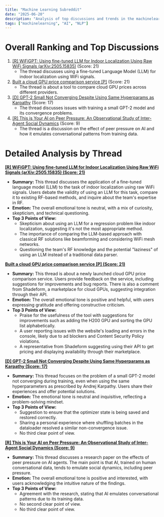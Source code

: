 ```yaml
---
title: "Machine Learning Subreddit"
date: "2025-06-20"
description: "Analysis of top discussions and trends in the machinelearning subreddit"
tags: ["machinelearning", "AI", "NLP"]
---
```


# Overall Ranking and Top Discussions
1.  [[R] WiFiGPT: Using fine-tuned LLM for Indoor Localization Using Raw WiFi Signals (arXiv:2505.15835)](https://www.reddit.com/r/MachineLearning/comments/1lfu9bk/r_wifigpt_using_finetuned_llm_for_indoor/) (Score: 21)
    *   The thread discusses using a fine-tuned Language Model (LLM) for indoor localization using WiFi signals.
2.  [Built a cloud GPU price comparison service [P]](https://www.reddit.com/r/MachineLearning/comments/1lg0ywo/built_a_cloud_gpu_price_comparison_service_p/) (Score: 21)
    *   The thread is about a tool to compare cloud GPU prices across different providers.
3.  [[D] GPT-2 Small Not Converging Despite Using Same Hyperparams as Karpathy](https://www.reddit.com/r/MachineLearning/comments/1lflwvu/d_gpt2_small_not_converging_despite_using_same/) (Score: 17)
    *   The thread discusses issues with training a small GPT-2 model and its convergence problems.
4.  [[R] This is Your AI on Peer Pressure: An Observational Study of Inter-Agent Social Dynamics](https://www.reddit.com/r/MachineLearning/comments/1lg3q0q/r_this_is_your_ai_on_peer_pressure_an/) (Score: 9)
    *   The thread is a discussion on the effect of peer pressure on AI and how it emulates conversational patterns from training data.

# Detailed Analysis by Thread
**[[R] WiFiGPT: Using fine-tuned LLM for Indoor Localization Using Raw WiFi Signals (arXiv:2505.15835) (Score: 21)](https://www.reddit.com/r/MachineLearning/comments/1lfu9bk/r_wifigpt_using_finetuned_llm_for_indoor/)**
*   **Summary:** This thread discusses the application of a fine-tuned language model (LLM) to the task of indoor localization using raw WiFi signals. Users debate the validity of using an LLM for this task, compare it to existing RF-based methods, and inquire about the team's expertise in RF.
*   **Emotion:** The overall emotional tone is neutral, with a mix of curiosity, skepticism, and technical questioning.
*   **Top 3 Points of View:**
    *   Skepticism about using an LLM for a regression problem like indoor localization, suggesting it's not the most appropriate method.
    *   The importance of comparing the LLM-based approach with classical RF solutions like beamforming and considering WiFi mesh networks.
    *   Questioning the team's RF knowledge and the potential "laziness" of using an LLM instead of a traditional data parser.

**[Built a cloud GPU price comparison service [P] (Score: 21)](https://www.reddit.com/r/MachineLearning/comments/1lg0ywo/built_a_cloud_gpu_price_comparison_service_p/)**
*   **Summary:** This thread is about a newly launched cloud GPU price comparison service. Users provide feedback on the service, including suggestions for improvements and bug reports. There is also a comment from Shadeform, a marketplace for cloud GPUs, suggesting integration through their API.
*   **Emotion:** The overall emotional tone is positive and helpful, with users expressing gratitude and offering constructive criticism.
*   **Top 3 Points of View:**
    *   Praise for the usefulness of the tool with suggestions for improvements such as adding the H200 GPU and sorting the GPU list alphabetically.
    *   A user reporting issues with the website's loading and errors in the console, likely due to ad blockers and Content Security Policy violations.
    *   A representative from Shadeform suggesting using their API to get pricing and displaying availability through their marketplace.

**[[D] GPT-2 Small Not Converging Despite Using Same Hyperparams as Karpathy (Score: 17)](https://www.reddit.com/r/MachineLearning/comments/1lflwvu/d_gpt2_small_not_converging_despite_using_same/)**
*   **Summary:** This thread focuses on the problem of a small GPT-2 model not converging during training, even when using the same hyperparameters as prescribed by Andrej Karpathy. Users share their experiences and offer potential solutions.
*   **Emotion:** The emotional tone is neutral and inquisitive, reflecting a problem-solving mindset.
*   **Top 3 Points of View:**
    *   Suggestion to ensure that the optimizer state is being saved and restored correctly.
    *   Sharing a personal experience where shuffling batches in the dataloader resolved a similar non-convergence issue.
    *   No third clear point of view.

**[[R] This is Your AI on Peer Pressure: An Observational Study of Inter-Agent Social Dynamics (Score: 9)](https://www.reddit.com/r/MachineLearning/comments/1lg3q0q/r_this_is_your_ai_on_peer_pressure_an/)**
*   **Summary:** This thread discusses a research paper on the effects of peer pressure on AI agents. The main point is that AI, trained on human conversational data, tends to emulate social dynamics, including peer pressure.
*   **Emotion:** The overall emotional tone is positive and interested, with users acknowledging the intuitive nature of the findings.
*   **Top 3 Points of View:**
    *   Agreement with the research, stating that AI emulates conversational patterns due to its training data.
    *   No second clear point of view.
    *   No third clear point of view.
